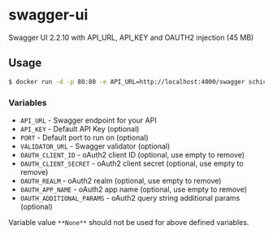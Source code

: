 # swagger-ui

Swagger UI 2.2.10 with API_URL, API_KEY and OAUTH2 injection (45 MB)

## Usage

```sh
$ docker run -d -p 80:80 -e API_URL=http://localhost:4000/swagger schickling/swagger-ui
```

### Variables

* `API_URL` - Swagger endpoint for your API
* `API_KEY` - Default API Key (optional)
* `PORT` - Default port to run on (optional)
* `VALIDATOR_URL` - Swagger validator (optional)
* `OAUTH_CLIENT_ID` - oAuth2 client ID (optional, use empty to remove)
* `OAUTH_CLIENT_SECRET` - oAuth2 client secret (optional, use empty to remove)
* `OAUTH_REALM` - oAuth2 realm (optional, use empty to remove)
* `OAUTH_APP_NAME` - oAuth2 app name (optional, use empty to remove)
* `OAUTH_ADDITIONAL_PARAMS` - oAuth2 query string additional params (optional)

Variable value `**None**` should not be used for above defined variables.